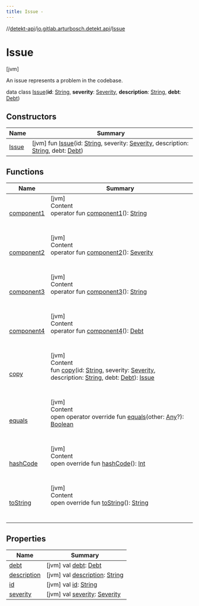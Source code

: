 ```yaml
---
title: Issue -
---
```

//[detekt-api](../../index.md)/[io.gitlab.arturbosch.detekt.api](../index.md)/[Issue](index.md)



# Issue  
 [jvm] 

An issue represents a problem in the codebase.

data class [Issue](index.md)(**id**: [String](https://kotlinlang.org/api/latest/jvm/stdlib/kotlin/-string/index.html), **severity**: [Severity](../-severity/index.md), **description**: [String](https://kotlinlang.org/api/latest/jvm/stdlib/kotlin/-string/index.html), **debt**: [Debt](../-debt/index.md))   


## Constructors  
  
|  Name|  Summary| 
|---|---|
| [Issue](-issue.md)|  [jvm] fun [Issue](-issue.md)(id: [String](https://kotlinlang.org/api/latest/jvm/stdlib/kotlin/-string/index.html), severity: [Severity](../-severity/index.md), description: [String](https://kotlinlang.org/api/latest/jvm/stdlib/kotlin/-string/index.html), debt: [Debt](../-debt/index.md))   <br>


## Functions  
  
|  Name|  Summary| 
|---|---|
| [component1](component1.md)| [jvm]  <br>Content  <br>operator fun [component1](component1.md)(): [String](https://kotlinlang.org/api/latest/jvm/stdlib/kotlin/-string/index.html)  <br><br><br>
| [component2](component2.md)| [jvm]  <br>Content  <br>operator fun [component2](component2.md)(): [Severity](../-severity/index.md)  <br><br><br>
| [component3](component3.md)| [jvm]  <br>Content  <br>operator fun [component3](component3.md)(): [String](https://kotlinlang.org/api/latest/jvm/stdlib/kotlin/-string/index.html)  <br><br><br>
| [component4](component4.md)| [jvm]  <br>Content  <br>operator fun [component4](component4.md)(): [Debt](../-debt/index.md)  <br><br><br>
| [copy](copy.md)| [jvm]  <br>Content  <br>fun [copy](copy.md)(id: [String](https://kotlinlang.org/api/latest/jvm/stdlib/kotlin/-string/index.html), severity: [Severity](../-severity/index.md), description: [String](https://kotlinlang.org/api/latest/jvm/stdlib/kotlin/-string/index.html), debt: [Debt](../-debt/index.md)): [Issue](index.md)  <br><br><br>
| [equals](../../io.gitlab.arturbosch.detekt.api.internal/-yaml-config/-companion/index.md#kotlin/Any/equals/#kotlin.Any?/PointingToDeclaration/)| [jvm]  <br>Content  <br>open operator override fun [equals](../../io.gitlab.arturbosch.detekt.api.internal/-yaml-config/-companion/index.md#kotlin/Any/equals/#kotlin.Any?/PointingToDeclaration/)(other: [Any](https://kotlinlang.org/api/latest/jvm/stdlib/kotlin/-any/index.html)?): [Boolean](https://kotlinlang.org/api/latest/jvm/stdlib/kotlin/-boolean/index.html)  <br><br><br>
| [hashCode](../../io.gitlab.arturbosch.detekt.api.internal/-yaml-config/-companion/index.md#kotlin/Any/hashCode/#/PointingToDeclaration/)| [jvm]  <br>Content  <br>open override fun [hashCode](../../io.gitlab.arturbosch.detekt.api.internal/-yaml-config/-companion/index.md#kotlin/Any/hashCode/#/PointingToDeclaration/)(): [Int](https://kotlinlang.org/api/latest/jvm/stdlib/kotlin/-int/index.html)  <br><br><br>
| [toString](to-string.md)| [jvm]  <br>Content  <br>open override fun [toString](to-string.md)(): [String](https://kotlinlang.org/api/latest/jvm/stdlib/kotlin/-string/index.html)  <br><br><br>


## Properties  
  
|  Name|  Summary| 
|---|---|
| [debt](index.md#io.gitlab.arturbosch.detekt.api/Issue/debt/#/PointingToDeclaration/)|  [jvm] val [debt](index.md#io.gitlab.arturbosch.detekt.api/Issue/debt/#/PointingToDeclaration/): [Debt](../-debt/index.md)   <br>
| [description](index.md#io.gitlab.arturbosch.detekt.api/Issue/description/#/PointingToDeclaration/)|  [jvm] val [description](index.md#io.gitlab.arturbosch.detekt.api/Issue/description/#/PointingToDeclaration/): [String](https://kotlinlang.org/api/latest/jvm/stdlib/kotlin/-string/index.html)   <br>
| [id](index.md#io.gitlab.arturbosch.detekt.api/Issue/id/#/PointingToDeclaration/)|  [jvm] val [id](index.md#io.gitlab.arturbosch.detekt.api/Issue/id/#/PointingToDeclaration/): [String](https://kotlinlang.org/api/latest/jvm/stdlib/kotlin/-string/index.html)   <br>
| [severity](index.md#io.gitlab.arturbosch.detekt.api/Issue/severity/#/PointingToDeclaration/)|  [jvm] val [severity](index.md#io.gitlab.arturbosch.detekt.api/Issue/severity/#/PointingToDeclaration/): [Severity](../-severity/index.md)   <br>

